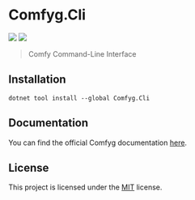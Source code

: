 ﻿# Comfyg.Cli

[![](https://img.shields.io/nuget/vpre/Comfyg.Cli?style=flat-square)](https://www.nuget.org/packages/Comfyg.Cli)
[![](https://img.shields.io/github/license/DavidVollmers/Comfyg?style=flat-square)](https://github.com/DavidVollmers/Comfyg/blob/main/LICENSE.txt)

> Comfy Command-Line Interface

## Installation

```shell
dotnet tool install --global Comfyg.Cli
```

## Documentation

You can find the official Comfyg documentation [here](https://docs.comfyg.com).

## License

This project is licensed under the [MIT](https://github.com/DavidVollmers/Comfyg/blob/main/LICENSE.txt) license.
